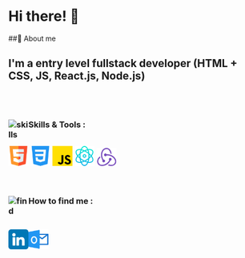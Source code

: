 # Hi there! 👋

##🚀 About me

## I'm a entry level fullstack developer (HTML + CSS, JS, React.js, Node.js)

<br/>
<br/>

### Skills & Tools : <img align="left" alt="skills" width="40px" src="https://cdn-icons-png.flaticon.com/512/3696/3696638.png"/>

<br/>

<div>

<img alt="HTML5" width="40px" src="html5.png"  />
<img alt="CSS3" width="40px" src="css3.png" />
<img alt="JavaScript" width="40px" src="JavaScript.png" />
<img alt="React" width="40px" src="React.png" />
<img alt="Node" width="40px" src="node.png" />

</div>

<br/>
<br/>

### How to find me <img align="left" alt="find" width="40px" src="https://cdn-icons-png.flaticon.com/512/2500/2500099.png"/>:

<br/>

[<img align="left" alt="Linkedin" width="40px" src="linkedin.png" />](www.linkedin.com/in/alin-lechintan-2582b181)
[<img align="left" alt="Outlook" width="40px" src="image.png" />](mailto:alin.lechintan@outlook.com)
